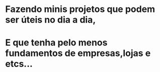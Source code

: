 # Fazendo minis projetos que podem ser úteis no dia a dia,
# E que tenha pelo menos fundamentos de empresas,lojas e etcs...
